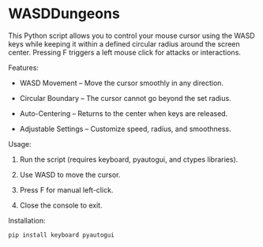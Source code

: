 # WASDDungeons

This Python script allows you to control your mouse cursor using the WASD keys while keeping it within a defined circular radius around the screen center. Pressing F triggers a left mouse click for attacks or interactions.

Features:

+ WASD Movement – Move the cursor smoothly in any direction.

+ Circular Boundary – The cursor cannot go beyond the set radius.

+ Auto-Centering – Returns to the center when keys are released.

+ Adjustable Settings – Customize speed, radius, and smoothness.
  

Usage:

1. Run the script (requires keyboard, pyautogui, and ctypes libraries).

2. Use WASD to move the cursor.

3. Press F for manual left-click.

4. Close the console to exit.


Installation:
```
pip install keyboard pyautogui
```
